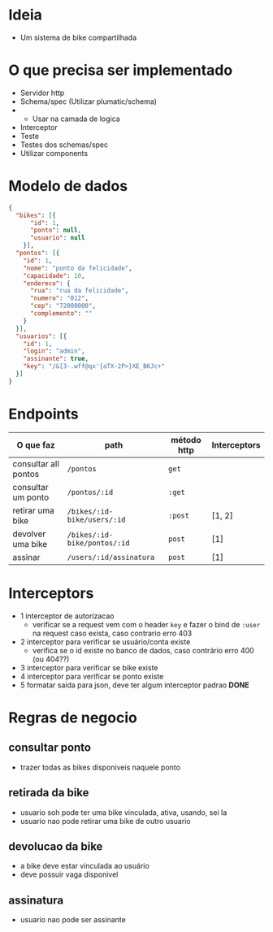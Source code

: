 # Ideia
 - Um sistema de bike compartilhada

# O que precisa ser implementado
- Servidor http
- Schema/spec (Utilizar plumatic/schema)
- - Usar na camada de logica
-  Interceptor
- Teste
- Testes dos schemas/spec
- Utilizar components

# Modelo de dados
```json
{
  "bikes": [{
      "id": 1,
      "ponto": null,
      "usuario": null
    }],
  "pontos": [{
    "id": 1,
    "nome": "ponto da felicidade",
    "capacidade": 10,
    "endereco": {
      "rua": "rua da felicidade",
      "numero": "012",
      "cep": "72000000",
      "complemento": ""
    }
  }],
  "usuarios": [{
    "id": 1,
    "login": "admin",
    "assinante": true,
    "key": "/&[3-.wff@qx'{aTX-2P>}XE_B6Jc+"
  }]
}
```
# Endpoints
| O que faz | path | método http | Interceptors |
| --- | --- | --- | --- |
| consultar all pontos | `/pontos` | `get` | |
| consultar um ponto | `/pontos/:id`| `:get`| |
| retirar uma bike | `/bikes/:id-bike/users/:id`| `:post` | [1, 2] |
| devolver uma bike |   `/bikes/:id-bike/pontos/:id` | `post` | [1] |
| assinar |              `/users/:id/assinatura` | `post` | [1] |

# Interceptors
- 1 interceptor de autorizacao
    - verificar se a request vem com o header `key` e fazer o bind de `:user` na request caso exista, caso contrario erro 403
- 2 interceptor para verificar se usuário/conta existe
    - verifica se o id existe no banco de dados, caso contrário erro 400 (ou 404??)
- 3 interceptor para verificar se bike existe
- 4 interceptor para verificar se ponto existe
- 5 formatar saida para json, deve ter algum interceptor padrao **DONE** 

# Regras de negocio
## consultar ponto
- trazer todas as bikes disponiveis naquele ponto
## retirada da bike
- usuario soh pode ter uma bike vinculada, ativa, usando, sei la
- usuario nao pode retirar uma bike de outro usuario
## devolucao da bike
- a bike deve estar vinculada ao usuário
- deve possuir vaga disponivel
## assinatura
- usuario nao pode ser assinante





